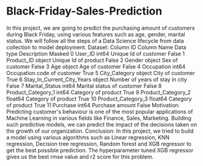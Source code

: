 # Black-Friday-Sales-Prediction
In this project, we are going to predict the purchasing amount of customers during Black Friday, using various features such as age, gender, marital status. 
We will follow all the steps of a Data Science lifecycle from data collection to model deployment.
Dataset:
Column ID	Column Name	Data type	Description	Masked
0	User_ID	int64	Unique Id of customer	False
1	Product_ID	object	Unique Id of product	False
2	Gender	object	Sex of customer	False
3	Age	object	Age of customer	False
4	Occupation	int64	Occupation code of customer	True
5	City_Category	object	City of customer	True
6	Stay_In_Current_City_Years	object	Number of years of stay in city	False
7	Marital_Status	int64	Marital status of customer	False
8	Product_Category_1	int64	Category of product	True
9	Product_Category_2	float64	Category of product	True
10	Product_Category_3	float64	Category of product	True
11	Purchase	int64	Purchase amount	False
Motivation:
Predicting customer's behaviour is one of the most popular applications of Machine Learning in various fields like Finance, Sales, Marketing.
Building such predictive models, we can predict the impact of the decisions taken on the growth of our organization.
Conclusion:
In this project, we tried to build a model using various algorithms such as Linear regression, KNN regression, Decision tree regression, Random forest and XGB regressor to get the best possible prediction.
The hyperparameter tuned XGB regressor gives us the best rmse value and r2 score for this problem.
